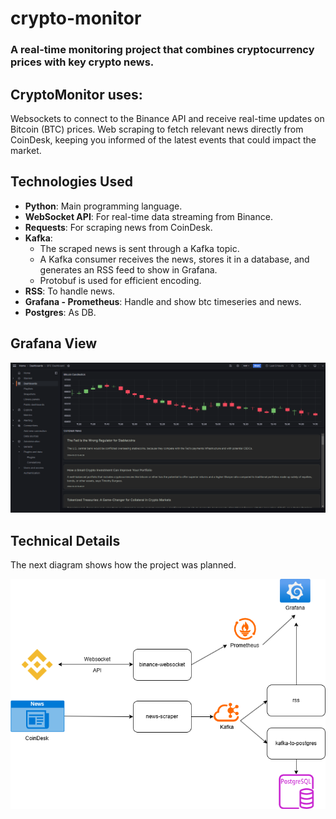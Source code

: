 # crypto-monitor
### A real-time monitoring project that combines cryptocurrency prices with key crypto news.

## CryptoMonitor uses:

Websockets to connect to the Binance API and receive real-time updates on Bitcoin (BTC) prices.
Web scraping to fetch relevant news directly from CoinDesk, keeping you informed of the latest events that could impact the market.

## Technologies Used
- **Python**: Main programming language.
- **WebSocket API**: For real-time data streaming from Binance.
- **Requests**: For scraping news from CoinDesk.
- **Kafka**:
  - The scraped news is sent through a Kafka topic.
  - A Kafka consumer receives the news, stores it in a database, and generates an RSS feed to show in Grafana.
  - Protobuf is used for efficient encoding.
- **RSS**: To handle news.
- **Grafana - Prometheus**: Handle and show btc timeseries and news.
- **Postgres**: As DB.

## Grafana View

![grafana](crypto_monitor.png)

## Technical Details
The next diagram shows how the project was planned.

![diagram](crypto-monitor-diagram.png)
